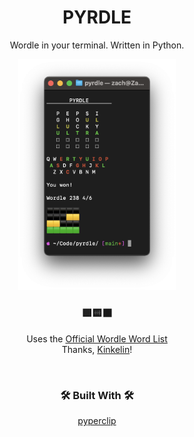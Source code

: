 <h1 align="center">PYRDLE</h1>
<p align="center">Wordle in your terminal. Written in Python.</p>
<p align="center">
<img width=50% height=50% src=".github/images/screenshot.png" alt="Screenshot of pyrdle being played in a terminal window">
</p>


<h3 align="center">🟩🟨⬛️</h3>
<p align="center">Uses the <a href="https://github.com/Kinkelin/WordleCompetition/blob/main/data/official/combined_wordlist.txt" alt="Link to combined word list">Official Wordle Word List</a> <br /> 
Thanks, <a href="https://github.com/Kinkelin">Kinkelin</a>!</p>

<br />
<h3 align="center">🛠 Built With 🛠</h3>
<p align="center">
  <a href="https://github.com/asweigart/pyperclip">pyperclip</a>
</p>
